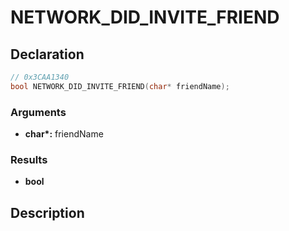 # NETWORK_DID_INVITE_FRIEND

## Declaration
```cpp
// 0x3CAA1340
bool NETWORK_DID_INVITE_FRIEND(char* friendName);
```

### Arguments
- **char\*:** friendName

### Results
- **bool**

## Description
